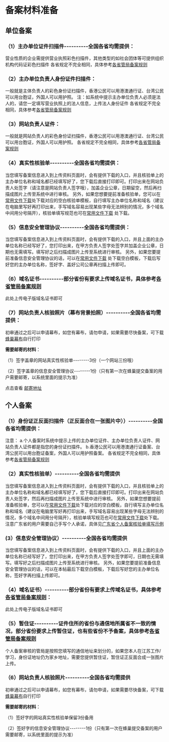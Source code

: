 # 备案材料准备

## 单位备案

### **（1）主办单位证件扫描件----------全国各省均需提供**：

营业性质的企业需提供营业执照彩色扫描件，其他类型的如社会团体等可提供组织机构代码证彩色扫描件 各省规定不完全相同，具体参考[各省管局备案规则][1]

### **（2）主办单位负责人身份证件扫描件**：

一般就是主体负责人的彩色身份证扫描件，香港公民可以用港澳通行证、台湾公民可以用台胞证，外国人可以用护照。 注：如系统中提示主办单位负责人必须是法人的，请您一定填写营业执照上的法人信息，上传法人身份证件 各省规定不完全相同，具体参考[各省管局备案规则][2]

### **（3）网站负责人证件**：

一般就是网站负责人的彩色身份证扫描件，香港公民可以用港澳通行证、台湾公民可以用台胞证，外国人可以用护照。 各省规定不完全相同，具体参考[各省管局备案规则][3]

### **（4）真实性核验单----------全国各省均需提供**：

当您填写备案信息进入到上传资料页面时，会有提供下载的入口，并且核验单上的主办单位名称和域名都已经填写好了，您下载后直接打印即可。打印出来在网站负责人处签字（请注意是网站负责人签字哦），加盖企业公章，日期留空，然后再扫描成图片上传至系统中进行审核。 另外，如果您想要提前准备核验单，您可以在[常用文件下载][4]处下载对应的空白核验单模板，自行填写主办单位名称和域名（建议在电脑里写好再打印出来，手写域名容易出现某些字母无法辨别的情况，多个域名中间用分号隔开），核验单填写规范也可在[常用文件下载][5] 处下载。

### **（5）信息安全管理协议----------全国各省均需提供**：

当您填写备案信息进入到上传资料页面时，会有提供下载的入口，并且上面的主办单位名称已经写好了，您打印出来，在甲方负责人签字处签字并加盖企业公章，日期也无需填写。填写好之后扫描成图片上传至系统进行审核。 另外，如果您要提前准备信息安全管理协议的话，可以在[常用文件下载][6] 处下载空白模板，下载后写好您的主办单位名称，签好字、盖好公司公章再扫描上传即可。

### **（6）域名证书----------部分省份有要求上传域名证书，具体参考[各省管局备案规则][7]**

此处上传电子版域名证书即可

### **（7）网站负责人核验照片（幕布背景拍照）----------全国各省均需提供**：

初审通过之后可以申请幕布，如您有幕布，请勿申请，如果需要尽快备案，可下载[蜂巢幕布][8]自行打印

**需要邮寄的材料**：

（1）签字盖章的网站真实性核验单--------3份（一个网站三份哦）

（2）签字盖章的信息安全管理协议--------1份（只有第一次在蜂巢提交备案的用户需要邮寄，以系统里面的提示为准）

点击查看 [邮寄地址][9]

## 个人备案

### **（1）身份证正反面扫描件（正反面合在一张图片中））----------全国各省均需提供**：

注意：
a.个人备案时系统中提示上传的主办单位证件、主办单位负责人证件、网站负责人证件都是指您的身份证扫描件。
b.香港公民可以用港澳通行证备案、台湾公民可以用台胞证备案，外国人可以用护照备案。
各省规定不完全相同，具体参考[各省管局备案规则][10]

### **（2）真实性核验单）----------全国各省均需提供**

当您填写备案信息进入到上传资料页面时，会有提供下载的入口，并且核验单上的主办单位名称和域名都已经填写好了，您下载后直接打印即可。打印出来在网站负责人处签字，然后再扫描成图片上传至系统中进行审核。 另外，如果您想要提前准备核验单，您可以在[常用文件下载][11]处下载对应的空白模板，自行填写主办单位名称和域名（建议在电脑里写好再打印出来，手写域名容易出现某些字母无法辨别的情况，多个域名中间用分号隔开），核验单填写规范也可在[常用文件下载][12]处下载。
注意广东省的用户需要自己手写个人承诺，具体见[广东省个人备案核验单填写示例][13]

### **(3）信息安全管理协议）----------全国各省均需提供**

当您填写备案信息进入到上传资料页面时，会有提供下载的入口，并且上面的主办单位名称已经写好了，您打印出来，在甲方负责人签字处签字即可，日期也无需填写。填写好之后扫描成图片上传至系统进行审核。 另外，如果您要提前准备信息安全管理协议的话，可以在本帖最后下载空白模板，下载后写好您的主办单位名称，签好字再扫描上传即可。

### **（4）域名证书）----------部分省份有要求上传域名证书，具体参考[各省管局备案规则][14]**：

此处上传电子版域名证书即可

### **（5）暂住证----------证件住所的省份与通信地所属省不一致的情况，部分省份要求上传暂住证，也有些省份不予备案，具体参考[各省管局备案规则][15]**

个人备案审核的管局是按照您填写的通信地址来划分的，如果您本人在江苏工作/学习，身份证地址仍为家乡地址，需要您提供暂住证，暂住证正反面合成一张图片上传。

### **（6）网站负责人核验照片----------全国各省均需提供**

初审通过之后可以申请幕布，如您有幕布，请勿申请，如果需要尽快备案，可下载[蜂巢幕布][16]自行打印

**需要邮寄的材料**：

（1）签好字的网站真实性核验单保留3份备用

（2）签好字的信息安全管理协议--------1份（只有第一次在蜂巢提交备案的用户需要邮寄，以系统里面的提示为准）


  [1]: v
  [2]: v
  [3]: v
  [4]: x
  [5]: x
  [6]: x
  [7]: v
  [8]: d
  [9]: a
  [10]: v
  [11]: x
  [12]: x
  [13]: a
  [14]: v
  [15]: v
  [16]: d